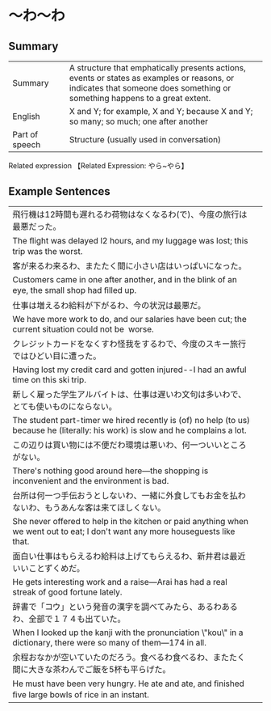 # ～わ～わ

## Summary

<table><tr>   <td>Summary<td>   <td>A structure that emphatically presents actions, events or states as examples or reasons, or indicates that someone does something or something happens to a great extent.</td><tr><tr>   <td>English<td>   <td>X and Y; for example, X and Y; because X and Y; so many; so much; one after another</td><tr><tr>   <td>Part of speech<td>   <td>Structure (usually used in conversation)</td><tr></table><tr>   <td>Related expression<td>   <td>【Related Expression: やら~やら】</td><tr></table></table>

## Example Sentences

<table><tr><td>飛行機は12時間も遅れるわ荷物はなくなるわ(で)、今度の旅行は最悪だった。<td><tr><tr><td>The ﬂight was delayed l2 hours, and my luggage was lost; this trip was the worst.<td><tr><tr><td>客が来るわ来るわ、またたく間に小さい店はいっぱいになった。<td><tr><tr><td>Customers came in one after another, and in the blink of an eye, the small shop had ﬁlled up.<td><tr><tr><td>仕事は増えるわ給料が下がるわ、今の状況は最悪だ。<td><tr><tr><td>We have more work to do, and our salaries have been cut; the current situation could not be&nbsp; worse.<td><tr><tr><td>クレジットカードをなくすわ怪我をするわで、今度のスキー旅行ではひどい目に遭った。<td><tr><tr><td>Having lost my credit card and gotten injured--I had an awful time on this ski trip.<td><tr><tr><td>新しく雇った学生アルバイトは、仕事は遅いわ文句は多いわで、とても使いものにならない。<td><tr><tr><td>The student part-timer we hired recently is (of) no help (to us) because he (literally: his work) is slow and he complains a lot.<td><tr><tr><td>この辺りは買い物には不便だわ環境は悪いわ、何一ついいところがない。<td><tr><tr><td>There's nothing good around here—the shopping is inconvenient and the environment is bad.<td><tr><tr><td>台所は何一つ手伝おうとしないわ、一緒に外食してもお金を払わないわ、もうあんな客は来てほしくない。<td><tr><tr><td>She never offered to help in the kitchen or paid anything when we went out to eat; I don't want any more houseguests like that.<td><tr><tr><td>面白い仕事はもらえるわ給料は上げてもらえるわ、新井君は最近いいことずくめだ。<td><tr><tr><td>He gets interesting work and a raise—Arai has had a real streak of good fortune lately.<td><tr><tr><td>辞書で「コウ」という発音の漢字を調べてみたら、あるわあるわ、全部で１７４も出ていた。<td><tr><tr><td>When I looked up the kanji with the pronunciation \"kou\" in a dictionary, there were so many of them—174 in all.<td><tr><tr><td>余程おなかが空いていたのだろう。食べるわ食べるわ、またたく間に大きな茶わんでご飯を5杯も平らげた。<td><tr><tr><td>He must have been very hungry. He ate and ate, and ﬁnished ﬁve large bowls of rice in an instant.<td><tr></table>


